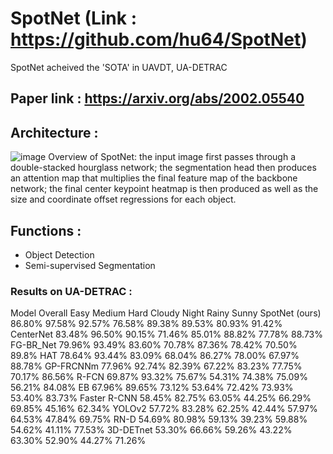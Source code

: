 # SpotNet (Link : https://github.com/hu64/SpotNet)
SpotNet acheived the 'SOTA' in UAVDT, UA-DETRAC

## Paper link : https://arxiv.org/abs/2002.05540

## Architecture : 
![image](https://user-images.githubusercontent.com/79160507/130042875-45fa0e5e-5e85-43f3-9abf-d8ddae348207.png)
Overview of SpotNet: the input image first passes through a double-stacked hourglass network; the segmentation head then produces an attention map that multiplies the final feature map of the backbone network; the final center keypoint heatmap is then produced as well as the size and coordinate offset regressions for each object.

## Functions : 
  * Object Detection
  * Semi-supervised Segmentation

### Results on UA-DETRAC :
Model	Overall	Easy	Medium	Hard	Cloudy	Night	Rainy	Sunny
SpotNet (ours)	86.80%	97.58%	92.57%	76.58%	89.38%	89.53%	80.93%	91.42%
CenterNet	83.48%	96.50%	90.15%	71.46%	85.01%	88.82%	77.78%	88.73%
FG-BR_Net	79.96%	93.49%	83.60%	70.78%	87.36%	78.42%	70.50%	89.8%
HAT	78.64%	93.44%	83.09%	68.04%	86.27%	78.00%	67.97%	88.78%
GP-FRCNNm	77.96%	92.74%	82.39%	67.22%	83.23%	77.75%	70.17%	86.56%
R-FCN	69.87%	93.32%	75.67%	54.31%	74.38%	75.09%	56.21%	84.08%
EB	67.96%	89.65%	73.12%	53.64%	72.42%	73.93%	53.40%	83.73%
Faster R-CNN	58.45%	82.75%	63.05%	44.25%	66.29%	69.85%	45.16%	62.34%
YOLOv2	57.72%	83.28%	62.25%	42.44%	57.97%	64.53%	47.84%	69.75%
RN-D	54.69%	80.98%	59.13%	39.23%	59.88%	54.62%	41.11%	77.53%
3D-DETnet	53.30%	66.66%	59.26%	43.22%	63.30%	52.90%	44.27%	71.26%
